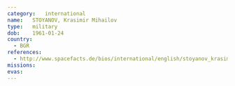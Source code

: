 ```yaml
---
category:	international
name:	STOYANOV, Krasimir Mihailov
type:	military
dob:	1961-01-24
country:
  - BGR
references:
  - http://www.spacefacts.de/bios/international/english/stoyanov_krasimir.htm
missions:
evas:
---
```

